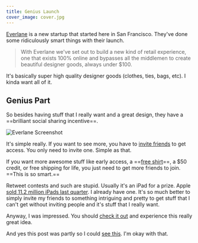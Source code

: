 ```yaml
---
title: Genius Launch
cover_image: cover.jpg
---
```


[Everlane](http://www.everlane.com/i/f8leoo) is a new startup that started here in San Francisco. They've done some ridiculously smart things with their launch.

> With Everlane we've set out to build a new kind of retail experience, one that exists 100% online and bypasses all the middlemen to create beautiful designer goods, always under $100.

It's basically super high quality designer goods (clothes, ties, bags, etc). I kinda want all of it.

## Genius Part

So besides having stuff that I really want and a great design, they have a ==brilliant social sharing incentive==.

![Everlane Screenshot](screenshot.png)

It's simple really. If you want to see more, you have to [invite friends](http://www.everlane.com/i/f8leoo) to get access. You only need to invite one. Simple as that.

If you want more awesome stuff like early access, a ==[free shirt](http://www.everlane.com/i/f8leoo)==, a $50 credit, or free shipping for life, you just need to get more friends to join. ==This is so smart.==

Retweet contests and such are stupid. Usually it's an iPad for a prize. Apple [sold 11.2 million iPads last quarter](http://daringfireball.net/linked/2011/10/18/aapl-q4-2011). I already have one. It's so much better to simply invite my friends to something intriguing and pretty to get stuff that I can't get without inviting people and it's stuff that I really want.

Anyway, I was impressed. You should [check it out](http://www.everlane.com/i/f8leoo) and experience this really great idea.

And yes this post was partly so I could [see this](http://soff.me/BMiF). I'm okay with that.
